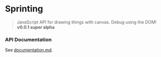 # Sprinting
> JavaScript API for drawing things with canvas. Debug using the DOM!
> __v0.0.1 super alpha__

### API Documentation
See [documentation.md](blob/master/documentation.md).